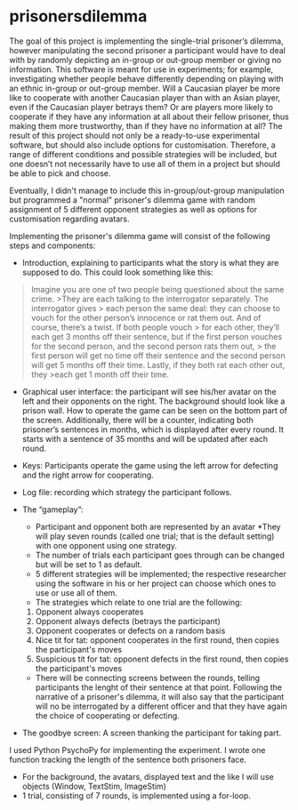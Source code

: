 # prisonersdilemma
The goal of this project is implementing the single-trial prisoner’s dilemma, however manipulating the second prisoner a participant would have to deal with by randomly depicting an in-group or out-group member or giving no information. This software is meant for use in experiments; for example, investigating whether people behave differently depending on playing with an ethnic in-group or out-group member. Will a Caucasian player be more like to cooperate with another Caucasian player than with an Asian player, even if the Caucasian player betrays them? Or are players more likely to cooperate if they have any information at all about their fellow prisoner, thus making them more trustworthy, than if they have no information at all? The result of this project should not only be a ready-to-use experimental software, but should also include options for customisation. Therefore, a range of different conditions and possible strategies will be included, but one doesn’t not necessarily have to use all of them in a project but should be able to pick and choose.

Eventually, I didn't manage to include this in-group/out-group manipulation but programmed a "normal" prisoner's dilemma game with random assignment of 5 different opponent strategies as well as options for customisation regarding avatars. 

Implementing the prisoner's dilemma game will consist of the following steps and components:

* Introduction, explaining to participants what the story is what they are supposed to do. This could look something like this:
> Imagine you are one of two people being questioned about the same crime. >They are each talking to the interrogator separately. The interrogator gives > each person the same deal: they can choose to vouch for the other person’s innocence or rat them out. And of course, there’s a twist. If both people vouch > for each other, they’ll each get 3 months off their sentence, but if the first person vouches for the second person, and the second person rats them out, > the first person will get no time off their sentence and the second person will get 5 months off their time. Lastly, if they both rat each other out, they >each get 1 month off their time.

* Graphical user interface: the participant will see his/her avatar on the left and their opponents on the right. The background should look like a prison wall. How to operate the game can be seen on the bottom part of the screen. Additionally, there will be a counter, indicating both prisoner’s sentences in months, which is displayed after every round. It starts with a sentence of 35 months and will be updated after each round.

* Keys: Participants operate the game using the left arrow for defecting and the right arrow for cooperating.

* Log file: recording which strategy the participant follows.

* The “gameplay”: 
	* Participant and opponent both are represented by an avatar
	*They will play seven rounds (called one trial; that is the default setting) with one opponent using one strategy.
	* The number of trials each participant goes through can be changed but will be set to 1 as default.
	* 5 different strategies will be implemented; the respective researcher using the software in his or her project can choose which ones to use or use all of them.
	* The strategies which relate to one trial are the following:
	1. Opponent always cooperates
	2. Opponent always defects (betrays the participant)
	3. Opponent cooperates or defects on a random basis
	4. Nice tit for tat: opponent cooperates in the first round, then copies the participant's moves
	5. Suspicious tit for tat: opponent defects in the first round, then copies the participant's moves
	* There will be connecting screens between the rounds, telling participants the lenght of their sentence at that point. Following the narrative of a prisoner's dilemma, it will also say that the participant will no be interrogated by a different officer and that they have again the choice of cooperating or defecting. 

* The goodbye screen: 
A screen thanking the participant for taking part.

I used Python PsychoPy for implementing the experiment. I wrote one function tracking the length of the sentence both prisoners face.
* For the background, the avatars, displayed text and the like I will use objects (Window, TextStim, ImageStim)
* 1 trial, consisting of 7 rounds, is implemented using a for-loop.

